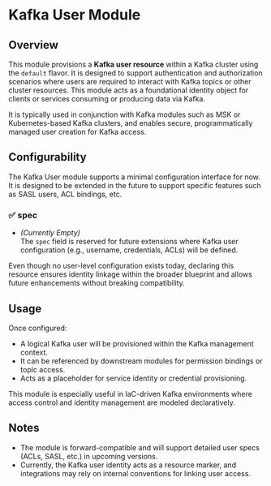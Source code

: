 # Kafka User Module

## Overview 

This module provisions a **Kafka user resource** within a Kafka cluster using the `default` flavor. It is designed to support authentication and authorization scenarios where users are required to interact with Kafka topics or other cluster resources. This module acts as a foundational identity object for clients or services consuming or producing data via Kafka.

It is typically used in conjunction with Kafka modules such as MSK or Kubernetes-based Kafka clusters, and enables secure, programmatically managed user creation for Kafka access.

## Configurability

The Kafka User module supports a minimal configuration interface for now. It is designed to be extended in the future to support specific features such as SASL users, ACL bindings, etc.

### ✅ spec

- *(Currently Empty)*  
  The `spec` field is reserved for future extensions where Kafka user configuration (e.g., username, credentials, ACLs) will be defined.

Even though no user-level configuration exists today, declaring this resource ensures identity linkage within the broader blueprint and allows future enhancements without breaking compatibility.

## Usage

Once configured:

- A logical Kafka user will be provisioned within the Kafka management context.
- It can be referenced by downstream modules for permission bindings or topic access.
- Acts as a placeholder for service identity or credential provisioning.

This module is especially useful in IaC-driven Kafka environments where access control and identity management are modeled declaratively.

## Notes

- The module is forward-compatible and will support detailed user specs (ACLs, SASL, etc.) in upcoming versions.
- Currently, the Kafka user identity acts as a resource marker, and integrations may rely on internal conventions for linking user access.



